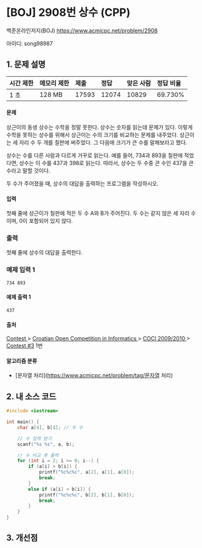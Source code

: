 # [BOJ] 2908번 상수 (CPP)

백준온라인저지(BOJ) https://www.acmicpc.net/problem/2908

아이디: song98987



## 1. 문제 설명

| 시간 제한 | 메모리 제한 | 제출  | 정답  | 맞은 사람 | 정답 비율 |
| :-------- | :---------- | :---- | :---- | :-------- | :-------- |
| 1 초      | 128 MB      | 17593 | 12074 | 10829     | 69.730%   |

#### 문제

상근이의 동생 상수는 수학을 정말 못한다. 상수는 숫자를 읽는데 문제가 있다. 이렇게 수학을 못하는 상수를 위해서 상근이는 수의 크기를 비교하는 문제를 내주었다. 상근이는 세 자리 수 두 개를 칠판에 써주었다. 그 다음에 크기가 큰 수를 말해보라고 했다.

상수는 수를 다른 사람과 다르게 거꾸로 읽는다. 예를 들어, 734과 893을 칠판에 적었다면, 상수는 이 수를 437과 398로 읽는다. 따라서, 상수는 두 수중 큰 수인 437을 큰 수라고 말할 것이다.

두 수가 주어졌을 때, 상수의 대답을 출력하는 프로그램을 작성하시오.

#### 입력

첫째 줄에 상근이가 칠판에 적은 두 수 A와 B가 주어진다. 두 수는 같지 않은 세 자리 수이며, 0이 포함되어 있지 않다.

### 출력

첫째 줄에 상수의 대답을 출력한다.



### 예제 입력 1

```
734 893
```

#### 예제 출력 1

```
437
```



#### 출처

[Contest ](https://www.acmicpc.net/category/45)> [Croatian Open Competition in Informatics ](https://www.acmicpc.net/category/17)> [COCI 2009/2010 ](https://www.acmicpc.net/category/21)> [Contest #3](https://www.acmicpc.net/category/detail/85) 1번



#### 알고리즘 분류

- [문자열 처리](https://www.acmicpc.net/problem/tag/문자열 처리)



## 2. 내 소스 코드

```C++
#include <iostream>

int main() {
	char a[4], b[4]; // 두 수

	// 수 입력 받기
	scanf("%s %s", a, b);

	// 수 비교 후 출력
	for (int i = 2; i >= 0; i--) {
		if (a[i] > b[i]) {
			printf("%c%c%c", a[2], a[1], a[0]);
			break;
		}
		else if (a[i] < b[i]) {
			printf("%c%c%c", b[2], b[1], b[0]);
			break;
		}
	}
}
```



## 3. 개선점

